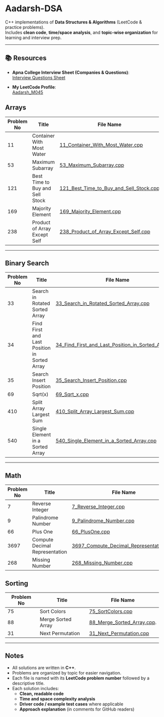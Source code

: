 # Aadarsh-DSA

C++ implementations of **Data Structures & Algorithms** (LeetCode & practice problems).  
Includes **clean code**, **time/space analysis**, and **topic-wise organization** for learning and interview prep.

---

## 📚 Resources

- **Apna College Interview Sheet (Companies & Questions)**:  
  [Interview Questions Sheet](https://docs.google.com/spreadsheets/d/1mvlc8EYc3OVVU3X7NKoC0iZJr_45BL_pVxiJec0r94c/edit?pli=1&gid=0#gid=0)

- **My LeetCode Profile**:  
  [Aadarsh_M045](https://leetcode.com/u/NiPH9EiyCp/)

## Arrays

| Problem No | Title                                | File Name                                                                 |
|------------|--------------------------------------|--------------------------------------------------------------------------|
| 11         | Container With Most Water            | [11_Container_With_Most_Water.cpp](Arrays/11_Container_With_Most_Water.cpp) |
| 53         | Maximum Subarray                     | [53_Maximum_Subarray.cpp](Arrays/53_Maximum_Subarray.cpp)                 |
| 121        | Best Time to Buy and Sell Stock      | [121_Best_Time_to_Buy_and_Sell_Stock.cpp](Arrays/121_Best_Time_to_Buy_and_Sell_Stock.cpp) |
| 169        | Majority Element                     | [169_Majority_Element.cpp](Arrays/169_Majority_Element.cpp)               |
| 238        | Product of Array Except Self         | [238_Product_of_Array_Except_Self.cpp](Arrays/238_Product_of_Array_Except_Self.cpp) |

---

## Binary Search

| Problem No | Title                                | File Name                                                                 |
|------------|--------------------------------------|--------------------------------------------------------------------------|
| 33         | Search in Rotated Sorted Array       | [33_Search_in_Rotated_Sorted_Array.cpp](BinarySearch/33_Search_in_Rotated_Sorted_Array.cpp) |
| 34         | Find First and Last Position in Sorted Array | [34_Find_First_and_Last_Position_in_Sorted_Array.cpp](BinarySearch/34_Find_First_and_Last_Position_in_Sorted_Array.cpp) |
| 35         | Search Insert Position               | [35_Search_Insert_Position.cpp](BinarySearch/35_Search_Insert_Position.cpp) |
| 69         | Sqrt(x)                              | [69_Sqrt_x.cpp](BinarySearch/69_Sqrt_x.cpp)                               |
| 410        | Split Array Largest Sum              | [410_Split_Array_Largest_Sum.cpp](BinarySearch/410_Split_Array_Largest_Sum.cpp) |
| 540        | Single Element in a Sorted Array     | [540_Single_Element_in_a_Sorted_Array.cpp](BinarySearch/540_Single_Element_in_a_Sorted_Array.cpp) |

---

## Math

| Problem No | Title                                | File Name                                                                 |
|------------|--------------------------------------|--------------------------------------------------------------------------|
| 7          | Reverse Integer                      | [7_Reverse_Integer.cpp](Math/7_Reverse_Integer.cpp)                       |
| 9          | Palindrome Number                    | [9_Palindrome_Number.cpp](Math/9_Palindrome_Number.cpp)                   |
| 66         | Plus One                             | [66_PlusOne.cpp](Math/66_PlusOne.cpp)                                     |
| 3697       | Compute Decimal Representation       | [3697_Compute_Decimal_Representation.cpp](Math/3697_Compute_Decimal_Representation.cpp) |
|268         |  Missing Number                      | [268_Missing_Number.cpp](Math/268_Missing_Number.cpp) |

## Sorting

| Problem No | Title        | File Name                               |
|------------|--------------|-----------------------------------------|
| 75         | Sort Colors  | [75_SortColors.cpp](Sorting/75_SortColors.cpp) |
| 88         | Merge Sorted Array|[88_Merge_Sorted_Array.cpp](Sorting/88_Merge_Sorted_Array.cpp).|
| 31         | Next Permutation | [31_Next_Permutation.cpp](Sorting/31_Next_Permutation.cpp)

---

## Notes

- All solutions are written in **C++**.  
- Problems are organized by topic for easier navigation.  
- Each file is named with its **LeetCode problem number** followed by a descriptive title.  
- Each solution includes:
  - **Clean, readable code**  
  - **Time and space complexity analysis**  
  - **Driver code / example test cases** where applicable  
  - **Approach explanation** (in comments for GitHub readers)
